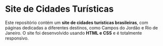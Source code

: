 # Site de Cidades Turísticas

Este repositório contém um **site de cidades turísticas brasileiras**, com páginas dedicadas a diferentes destinos, como Campos do Jordão e Rio de Janeiro. O site foi desenvolvido usando **HTML e CSS** e é totalmente responsivo.







